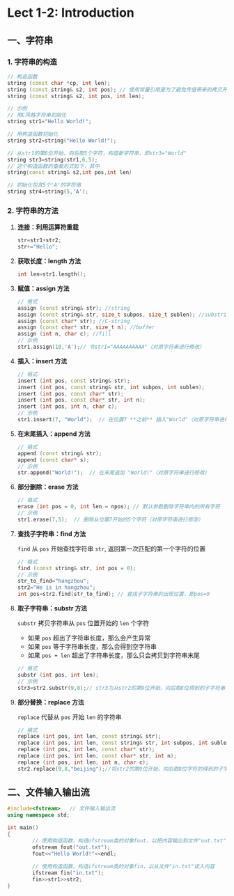 # Lect 1-2: Introduction

## 一、字符串

### 1. 字符串的构造

```cpp
// 构造函数
string (const char *cp, int len);
string (const string& s2, int pos); // 使用常量引用是为了避免传值带来的拷贝开销
string (const string& s2, int pos, int len);

// 示例
// 用C风格字符串初始化
string str1="Hello World!";

// 用构造函数初始化
string str2=string("Hello World!");

// 从str1的第6位开始，向后取5个字符，构造新字符串，即str3="World"
string str3=string(str1,6,5);
// 这个构造函数的重载形式如下，其中
string(const string& s2,int pos,int len)

// 初始化包含5个'A'的字符串
string str4=string(5,'A');
```

### 2. 字符串的方法

1. **连接：利用运算符重载**
    
    ```cpp
    str=str1+str2;
    str+="Hello";
    ```
    
2. **获取长度：length 方法**
    
    ```cpp
    int len=str1.length();
    ```
    
3. **赋值：assign 方法**
    
    ```cpp
    // 格式
    assign (const string& str); //string 
    assign (const string& str, size_t subpos, size_t sublen); //substring 
    assign (const char* str); //C-string 
    assign (const char* str, size_t n); //buffer 
    assign (int n, char c); //fill
    // 示例
    str1.assign(10,'A');// 令str1="AAAAAAAAAA"（对原字符串进行修改）
    ```
    
4. **插入：insert 方法**
    
    ```cpp
    // 格式
    insert (int pos, const string& str);
    insert (int pos, const string& str, int subpos, int sublen); 
    insert (int pos, const char* str); 
    insert (int pos, const char* str, int n); 
    insert (int pos, int n, char c);
    // 示例
    str1.insert(7, "World");  // 在位置7 **之前** 插入"World"（对原字符串进行修改）
    ```
    
5. **在末尾插入：append 方法**
    
    ```cpp
    // 格式
    append (const string& str);
    append (const char* s);
    // 示例
    str.append("World!");  // 在末尾追加 "World!"（对原字符串进行修改）
    ```
    
6. **部分删除：erase 方法**
    
    ```cpp
    // 格式
    erase (int pos = 0, int len = npos); // 默认参数删除字符串内的所有字符
    // 示例
    str1.erase(7,5);  // 删除从位置7开始的5个字符（对原字符串进行修改）
    ```
    
7. **查找子字符串：find 方法**
    
     `find` 从 `pos` 开始查找字符串 `str`, 返回第一次匹配的第一个字符的位置
    
    ```cpp
    // 格式
    find (const string& str, int pos = 0);
    // 示例
    str_to_find="hangzhou";
    str2="He is in hangzhou";
    int pos=str2.find(str_to_find); // 查找子字符串的出现位置，即pos=9
    ```
    
8. **取子字符串：substr 方法**
    
    `substr` 拷贝字符串从 `pos` 位置开始的 `len` 个字符
    
    - 如果 `pos` 超出了字符串长度，那么会产生异常
    - 如果 `pos` 等于字符串长度，那么会得到空字符串
    - 如果 `pos + len` 超出了字符串长度，那么只会拷贝到字符串末尾
    
    ```cpp
    // 格式
    substr (int pos, int len);
    // 示例
    str3=str2.substr(9,8);// str3为从str2的第9位开始，向后取8位得到的子字符串（原字符串不变
    ```
    
9. **部分替换：replace 方法**
    
    `replace` 代替从 `pos` 开始 `len` 的字符串
    
    ```cpp
    // 格式
    replace (int pos, int len, const string& str);
    replace (int pos, int len, const string& str, int subpos, int sublen); 
    replace (int pos, int len, const char* str); 
    replace (int pos, int len, const char* str, int n); 
    replace (int pos, int len, int n, char c);
    str2.replace(9,8,"beijing");//将str2的第9位开始，向后取8位字符的得到的子字符串替换为"beijing"（对原字符串进行修改）
    ```
    

## 二、文件输入输出流

```cpp
#include<fstream>   // 文件输入输出流
using namespace std;

int main()
{
		// 使用构造函数，构造ofstream类的对象fout，以把内容输出到文件"out.txt"
		ofstream fout("out.txt");
		fout<<"Hello World!"<<endl;
		
		// 使用构造函数，构造ifstream类的对象fin，以从文件"in.txt"读入内容
		ifstream fin("in.txt");
		fin>>str1>>str2;
}
```